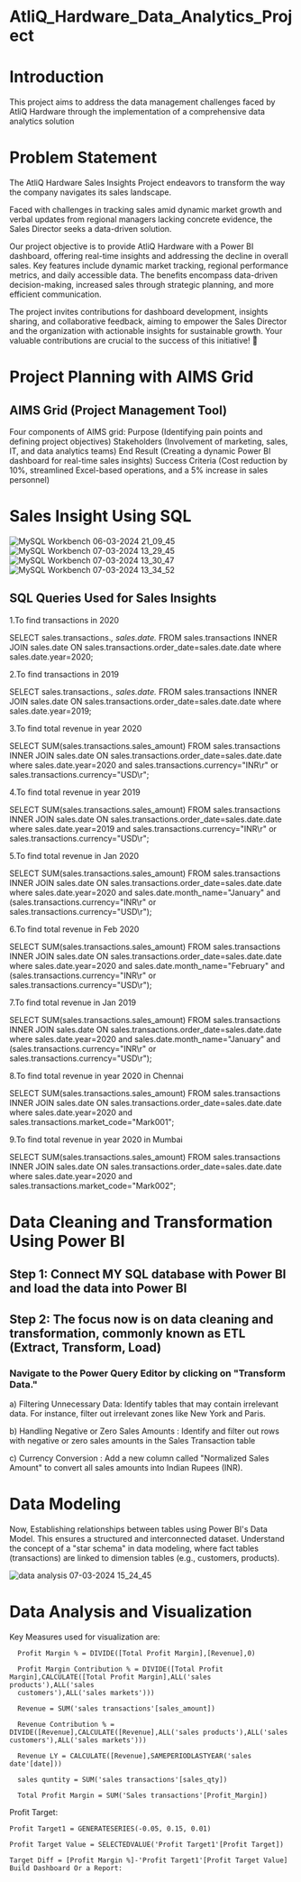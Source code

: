# AtliQ_Hardware_Data_Analytics_Project

# Introduction
This project aims to address the data management challenges faced by AtliQ Hardware through the implementation of a comprehensive data analytics solution

# Problem Statement
The AtliQ Hardware Sales Insights Project endeavors to transform the way the company navigates its sales landscape. 

Faced with challenges in tracking sales amid dynamic market growth and verbal updates from regional managers lacking concrete evidence, the Sales Director seeks a data-driven solution. 

Our project objective is to provide AtliQ Hardware with a Power BI dashboard, offering real-time insights and addressing the decline in overall sales. Key features include dynamic market tracking, regional performance metrics, and daily accessible data. The benefits encompass data-driven decision-making, increased sales through strategic planning, and more efficient communication.

The project invites contributions for dashboard development, insights sharing, and collaborative feedback, aiming to empower the Sales Director and the organization with actionable insights for sustainable growth. Your valuable contributions are crucial to the success of this initiative! 🚀

# Project Planning with AIMS Grid
## AIMS Grid (Project Management Tool)
Four components of AIMS grid:
Purpose (Identifying pain points and defining project objectives)
Stakeholders (Involvement of marketing, sales, IT, and data analytics teams)
End Result (Creating a dynamic Power BI dashboard for real-time sales insights) 
Success Criteria (Cost reduction by 10%, streamlined Excel-based operations, and a 5% increase in sales personnel)

# Sales Insight Using SQL 

![MySQL Workbench 06-03-2024 21_09_45](https://github.com/Prajjwal011/AtliQ_Hardware_Data_Analytics_Project/assets/140709421/423a9e7c-8389-4430-bc50-6e268b604a2d)
![MySQL Workbench 07-03-2024 13_29_45](https://github.com/Prajjwal011/AtliQ_Hardware_Data_Analytics_Project/assets/140709421/7ffbeaab-00e2-4a2b-a6bb-c944481f7611)
![MySQL Workbench 07-03-2024 13_30_47](https://github.com/Prajjwal011/AtliQ_Hardware_Data_Analytics_Project/assets/140709421/8f2810b9-56e8-49fa-a4d7-858ed292c6ed)
![MySQL Workbench 07-03-2024 13_34_52](https://github.com/Prajjwal011/AtliQ_Hardware_Data_Analytics_Project/assets/140709421/7c94f155-d16f-44db-b3f0-1a4fe8578288)

## SQL Queries Used for Sales Insights

1.To find transactions in 2020 

SELECT sales.transactions.*, sales.date.* FROM sales.transactions INNER JOIN sales.date ON sales.transactions.order_date=sales.date.date where sales.date.year=2020;

2.To find transactions in 2019 

SELECT sales.transactions.*, sales.date.* FROM sales.transactions INNER JOIN sales.date ON sales.transactions.order_date=sales.date.date where sales.date.year=2019;

3.To find total revenue in year 2020

SELECT SUM(sales.transactions.sales_amount) FROM sales.transactions INNER JOIN sales.date ON sales.transactions.order_date=sales.date.date where sales.date.year=2020 and sales.transactions.currency="INR\r" or sales.transactions.currency="USD\r";

4.To find total revenue in year 2019

SELECT SUM(sales.transactions.sales_amount) FROM sales.transactions INNER JOIN sales.date ON sales.transactions.order_date=sales.date.date where sales.date.year=2019 and sales.transactions.currency="INR\r" or sales.transactions.currency="USD\r";

5.To find total revenue in Jan 2020  

SELECT SUM(sales.transactions.sales_amount) FROM sales.transactions INNER JOIN sales.date ON sales.transactions.order_date=sales.date.date where sales.date.year=2020 and sales.date.month_name="January" and (sales.transactions.currency="INR\r" or sales.transactions.currency="USD\r");

6.To find total revenue in Feb 2020 

SELECT SUM(sales.transactions.sales_amount) FROM sales.transactions INNER JOIN sales.date ON sales.transactions.order_date=sales.date.date where sales.date.year=2020 and sales.date.month_name="February" and (sales.transactions.currency="INR\r" or sales.transactions.currency="USD\r");

7.To find total revenue in Jan 2019

SELECT SUM(sales.transactions.sales_amount) FROM sales.transactions INNER JOIN sales.date ON sales.transactions.order_date=sales.date.date where sales.date.year=2020 and sales.date.month_name="January" and (sales.transactions.currency="INR\r" or sales.transactions.currency="USD\r");

8.To find total revenue in year 2020 in Chennai

SELECT SUM(sales.transactions.sales_amount) FROM sales.transactions INNER JOIN sales.date ON sales.transactions.order_date=sales.date.date where sales.date.year=2020 and sales.transactions.market_code="Mark001";

9.To find total revenue in year 2020 in Mumbai

SELECT SUM(sales.transactions.sales_amount) FROM sales.transactions INNER JOIN sales.date ON sales.transactions.order_date=sales.date.date where sales.date.year=2020 and sales.transactions.market_code="Mark002";

# Data Cleaning and Transformation Using Power BI

## Step 1: Connect MY SQL database with Power BI and load the data into Power BI

## Step 2: The focus now is on data cleaning and transformation, commonly known as ETL (Extract, Transform, Load)

### Navigate to the Power Query Editor by clicking on "Transform Data."

a) Filtering Unnecessary Data: Identify tables that may contain irrelevant data. For instance, filter out irrelevant zones like New York and Paris.

b) Handling Negative or Zero Sales Amounts : Identify and filter out rows with negative or zero sales amounts in the Sales Transaction table

c) Currency Conversion : Add a new column called "Normalized Sales Amount" to convert all sales amounts into Indian Rupees (INR).

# Data Modeling

Now, Establishing relationships between tables using Power BI's Data Model. This ensures a structured and interconnected dataset.
Understand the concept of a "star schema" in data modeling, where fact tables (transactions) are linked to dimension tables (e.g., customers, products).

![data analysis 07-03-2024 15_24_45](https://github.com/Prajjwal011/AtliQ_Hardware_Data_Analytics_Project/assets/140709421/0967c379-407b-4a92-9914-04d3120ef1aa)

# Data Analysis and Visualization

Key Measures used for visualization are:

      Profit Margin % = DIVIDE([Total Profit Margin],[Revenue],0)
      
      Profit Margin Contribution % = DIVIDE([Total Profit Margin],CALCULATE([Total Profit Margin],ALL('sales products'),ALL('sales 
      customers'),ALL('sales markets')))
      
      Revenue = SUM('sales transactions'[sales_amount])
      
      Revenue Contribution % = DIVIDE([Revenue],CALCULATE([Revenue],ALL('sales products'),ALL('sales customers'),ALL('sales markets')))
      
      Revenue LY = CALCULATE([Revenue],SAMEPERIODLASTYEAR('sales date'[date]))
      
      sales quntity = SUM('sales transactions'[sales_qty])
      
      Total Profit Margin = SUM('Sales transactions'[Profit_Margin])

Profit Target:

    Profit Target1 = GENERATESERIES(-0.05, 0.15, 0.01)
    
    Profit Target Value = SELECTEDVALUE('Profit Target1'[Profit Target])
    
    Target Diff = [Profit Margin %]-'Profit Target1'[Profit Target Value]
    Build Dashboard Or a Report:

